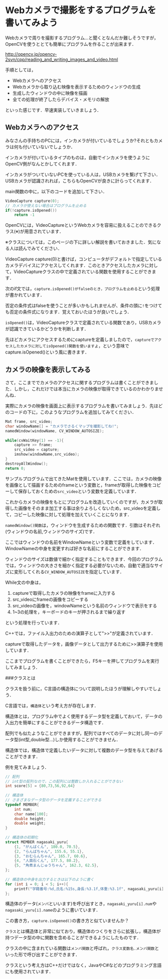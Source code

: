 # Webカメラで撮影をするプログラムを書いてみよう

Webカメラで周りを撮影するプログラム…と聞くとなんだか難しそうですが，OpenCVを使うととても簡単にプログラムを作ることが出来ます．

http://opencv.jp/opencv-2svn/cpp/reading_and_writing_images_and_video.html

手順としては，
* Webカメラへのアクセス
* Webカメラから取り込む映像を表示するためのウィンドウの生成
* 生成したウィンドウの中に映像を描画
* 全ての処理が終了したらデバイス・メモリの解放

といった感じです．早速実装していきましょう．

## Webカメラへのアクセス

みなさんの手持ちのPCには，インカメラが付いているでしょうか?それともカメラは何も付いていないでしょうか．

インカメラが付いているタイプのものは，自動でインカメラを使うようにOpenCV側がなんとかしてくれます．

インカメラがついていないPCを使っている人は，USBカメラを繋げて下さい．USBカメラが認識されれば，こちらもOpenCVが良きに計らってくれます．

main関数の中に，以下のコードを追加して下さい．

```C++
VideoCapture capture(0);
// カメラが使えない場合はプログラムを止める
if(!capture.isOpened())
    return -1
```

OpenCVには，VideoCaptureというWebカメラを容易に扱えることのできるクラス(※)が用意されています．

※クラスについては，このページの下に詳しい解説を書いておきました．気になる人は読んでみてください．

VideoCapture capture(0)と書けば，コンピュータがデフォルトで指定しているカメラデバイスにアクセスしてくれます．このときアクセスしたカメラに対して，VideoCaptureクラスの中で定義されている関数を使用することができます．

次のif文では，`capture.isOpened()がfalseのとき，プログラムを止める`という処理が書かれています．

否定の条件式はfalseを使うことが多いかもしれませんが、条件の頭に`!`をつけても否定の条件式になります．覚えておいたほうが良いでしょう．

`isOpened()`は，VideoCaptureクラスで定義されている関数であり，USBカメラが認識できているかどうかを判断します．

先ほどカメラにアクセスするためにcaptureを定義しましたので，`captureでアクセスしたカメラに対してisOpened()関数を使いますよ`，という意味でcapture.isOpened()という風に書きます．

## カメラの映像を表示してみる

さて，ここまででカメラのアクセスに関するプログラムは書くことができました．しかし，これだけでは本当にカメラの映像が取得できているのかわかりませんね．

実際にカメラの映像を画面上に表示するプログラムを書いてみましょう．先ほどのコードの下に，このようなプログラムを追加してみてください．

```c++
Mat frame, src_video;
char windowName[] = "カメラでさるくマップを撮影してね!";
namedWindow(windowName, CV_WINDOW_AUTOSIZE);
	
while(cvWaitKey(1) == -1){
    capture >> frame;
    src_video = capture;
    imshow(windowName,src_video);
}
destroyAllWindow();
return 0;
```

サンプルプログラムで出てきたMatを使用しています．ここでは，カメラの映像を画像として描画するためのframeという変数と，frameが取得した映像をコピーして保存しておくための`src_video`という変数を定義しています．

これからカメラの映像をもとにプログラムを改造していくのですが，カメラが取得した画像をそのまま加工する事は余りよろしくないため，src_videoを定義して，コピーした映像に対して処理を加えていくことになります．

`namedWindow()関数`は，ウィンドウを生成するための関数です．引数はそれぞれ(ウィンドウの名前,ウィンドウのサイズ)です．

ここではウィンドウの名前をWindowNameという変数で定義をしています．WindowNameの中身を変更すれば好きな名前にすることができます．

ウィンドウのサイズは数値で細かく指定することもできます．今回のプログラムでは，ウィンドウの大きさを細かく指定する必要がないため，自動で適当なサイズに変形してくれる`CV_WINDOW_AUTOSIZE`を指定しています．

While文の中身は，

1. captureで取得したカメラの映像をframeに入力する
2. src_videoにframeの画像をコピーする
3. src_videoの画像を，windowNameという名前のウィンドウで表示をする
4. 1~3の処理を，キーボードのキーが押されるまで繰り返す

という処理を行っています．

C++では，ファイル入出力のための演算子として">>"が定義されています．

captureで取得したデータを，画像データとして出力するために>>演算子を使用しています．

ここまでプログラムを書くことができたら，F5キーを押してプログラムを実行してみましょう．






###クラスとは

クラスを扱う前に，C言語の構造体について説明したほうが理解しやすいでしょう．

C言語では，`構造体`という考え方が存在します．

構造体とは，プログラム中でよく使用するデータ型を定義しておいて，データの入出力を簡単にすることができるデータ構造です．

配列でも似たようなことができますが，配列ではすべてのデータに対し同一のデータ型(int型,double型…)しか使用することができません．

構造体では，構造体で定義したいデータに対して複数のデータ型を与えてあげることができます．

例を見てみましょう．

```C++
// 配列
// int型の配列なので，この配列には整数しか入れることができない
int score[5] = {80,73,56,92,64}
    
// 構造体
// さまざまなデータ型のデータを定義することができる
typedef MEMBER{
    int num;
    char name[100];
    double height;
    double weight;
}
    
// 構造体の初期化
struct MEMBER nagasaki_yuru{
    {1, "がんばくん", 180.0, 70.5},
    {2, "らんばちゃん", 155.6, 55.1},
    {3, "おむらんちゃん", 165.7, 60.6},
    {4, "人面石くん", 177.5, 80.2},
    {5, "角煮まんじゅうちゃん", 162.3, 62.5},
};
    
// 構造体の中身を出力するときは以下のように書く
for (int i = 0; i < 5; i++){
    printf("学籍番号:%d,氏名:%15s,身長:%3.1f,体重:%3.1f", nagasaki_yuru[i].num, nagasaki_yuru[i].name, nagasaki_yuru[i].height, nagasaki_yuru[i].weight);
};
```

構造体のデータ(`メンバ`といいます)を呼び出すとき，`nagasaki_yuru[i].num`や`nagasaki_yuru[i].name`のように書いています．

この書き方，`capture.isOpened()`の書き方と似ていませんか？

`クラス`とは構造体と非常に似ており，構造体のつくりをさらに拡張し，構造体が持つデータ型の中に関数を含めることができるようにしたものです．

クラスの中に含まれている関数は`メンバ関数`と呼ばれ，`クラス変数名.メンバ関数`といった形で呼び出すことができます．

クラスという考え方はC++だけではなく，JavaやC#などのプログラミング言語にも使用されています．